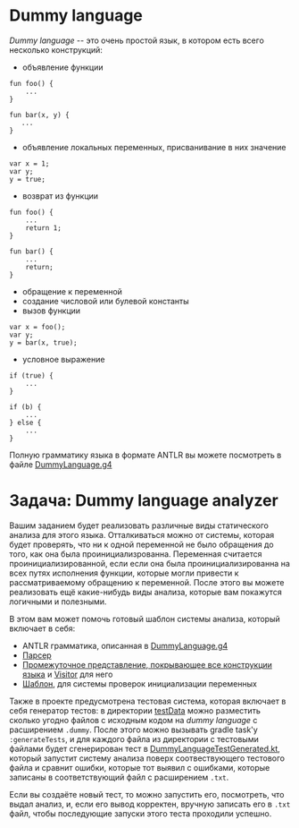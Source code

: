 # Dummy language

_Dummy language_ -- это очень простой язык, в котором есть всего несколько конструкций:

- объявление функции
```
fun foo() {
    ...
}

fun bar(x, y) {
   ...
}
```
- объявление локальных переменных, присванивание в них значение
```
var x = 1;
var y;
y = true;
```
- возврат из функции
```
fun foo() {
    ...
    return 1;
}

fun bar() {
    ...
    return;
}
```
- обращение к переменной
- создание числовой или булевой константы
- вызов функции
```
var x = foo();
var y;
y = bar(x, true);
```
- условное выражение
```
if (true) {
    ...
}

if (b) {
    ...
} else {
    ...
}
```

Полную грамматику языка в формате ANTLR вы можете посмотреть в файле [DummyLanguage.g4](src/main/antlr/org/jetbrains/dummy/lang/DummyLanguage.g4)

# Задача: Dummy language analyzer

Вашим заданием будет реализовать различные виды статического анализа для этого языка. Отталкиваться можно от системы, которая будет проверять, что ни к одной переменной не было обращения до того, как она была проинициализрованна. Переменная считается проинициализированной, если если она была проинициализированна на всех путях исполнения функции, которые могли привести к рассматриваемому обращению к переменной. После этого вы можете реализовать ещё какие-нибудь виды анализа, которые вам покажутся логичными и полезными.


В этом вам может помочь готовый шаблон системы анализа, который включает в себя:
- ANTLR грамматика, описанная в [DummyLanguage.g4](src/main/antlr/org/jetbrains/dummy/lang/DummyLanguage.g4)
- [Парсер](src/main/java/org/jetbrains/dummy/lang/DummyLanguageParser.java)
- [Промежуточное представление, покрывающее все конструкции языка](src/main/kotlin/org/jetbrains/dummy/lang/tree/Tree.kt) и [Visitor](src/main/kotlin/org/jetbrains/dummy/lang/tree/DummyLangVisitor.kt) для него
- [Шаблон](src/main/kotlin/org/jetbrains/dummy/lang/VariableInitializationChecker.kt), для системы проверок инициализации переменных

Также в проекте предусмотрена тестовая система, которая включает в себя генератор тестов: в директории [testData](testData) можно разместить сколько угодно файлов с исходным кодом на _dummy language_ с расширением `.dummy`. После этого можно вызывать gradle task'у `:generateTests`, и для каждого файла из директории с тестовыми файлами будет сгенерирован тест в [DummyLanguageTestGenerated.kt](src/test/kotlin/org/jetbrains/dummy/lang/DummyLanguageTestGenerated.kt), который запустит систему анализа поверх соотвествующего тестового файла и сравнит ошибки, которые тот выявил с ошибками, которые записаны в соответствующий файл с расширением `.txt`.

Если вы создаёте новый тест, то можно запустить его, посмотреть, что выдал анализ, и, если его вывод корректен, вручную записать его в `.txt` файл, чтобы последующие запуски этого теста проходили успешно.
